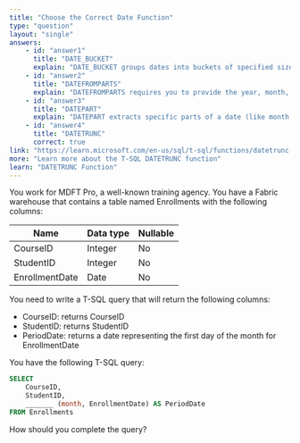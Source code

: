 ```yaml
---
title: "Choose the Correct Date Function"
type: "question"
layout: "single"
answers:
    - id: "answer1"
      title: "DATE_BUCKET"
      explain: "DATE_BUCKET groups dates into buckets of specified sizes but does not specifically return the first day of a month"
    - id: "answer2"
      title: "DATEFROMPARTS"
      explain: "DATEFROMPARTS requires you to provide the year, month, and day as separate parameters. While you could use it with other functions to construct the first day of a month, it is not designed to directly truncate an existing date to the first of the month"
    - id: "answer3"
      title: "DATEPART"
      explain: "DATEPART extracts specific parts of a date (like month or year) but does not return a complete date representing the first day of a month"
    - id: "answer4"
      title: "DATETRUNC"
      correct: true
link: "https://learn.microsoft.com/en-us/sql/t-sql/functions/datetrunc-transact-sql"
more: "Learn more about the T-SQL DATETRUNC function"
learn: "DATETRUNC Function"
---
```

You work for MDFT Pro, a well-known training agency. You have a Fabric warehouse that contains a table named Enrollments with the following columns:

| Name        | Data type      | Nullable |
|-------------|---------------|----------|
| CourseID     | Integer       | No       |
| StudentID  | Integer       | No       |
| EnrollmentDate   | Date          | No       |

You need to write a T-SQL query that will return the following columns:

- CourseID: returns CourseID
- StudentID: returns StudentID
- PeriodDate: returns a date representing the first day of the month for EnrollmentDate

You have the following T-SQL query:

```sql
SELECT 
    CourseID,
    StudentID, 
    _______ (month, EnrollmentDate) AS PeriodDate
FROM Enrollments
```

How should you complete the query?